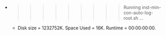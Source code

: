 * >>>>>>>>> Running inst-min-con-auto-log-root.sh ...
  * Disk size = 1232752K. Space Used = 16K. Runtime = 00:00:00:00.
